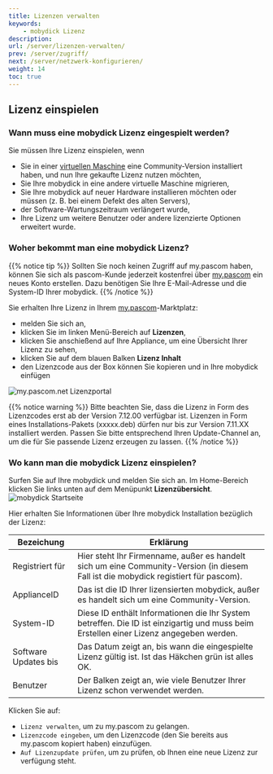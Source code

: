 ```yaml
---
title: Lizenzen verwalten
keywords:
    - mobydick Lizenz
description:
url: /server/lizenzen-verwalten/
prev: /server/zugriff/
next: /server/netzwerk-konfigurieren/
weight: 14
toc: true
---
```



## Lizenz einspielen ##

### Wann muss eine mobydick Lizenz eingespielt werden?
Sie müssen Ihre Lizenz einspielen, wenn

* Sie in einer [virtuellen Maschine](https://www.pascom.net/de/mobydick-virtuell/) eine Community-Version installiert haben, und nun Ihre gekaufte Lizenz nutzen möchten,
* Sie Ihre mobydick in eine andere virtuelle Maschine migrieren,
* Sie Ihre mobydick auf neuer Hardware installieren möchten oder müssen (z. B. bei einem Defekt des alten Servers),
* der Software-Wartungszeitraum verlängert wurde,
* Ihre Lizenz um weitere Benutzer oder andere lizenzierte Optionen erweitert wurde.


### Woher bekommt man eine mobydick Lizenz?

{{% notice tip %}}
Sollten Sie noch keinen Zugriff auf my.pascom haben, können Sie sich als pascom-Kunde jederzeit kostenfrei über [my.pascom](https://my.pascom.net/#/buy/product) ein neues Konto erstellen. Dazu benötigen Sie Ihre E-Mail-Adresse und die System-ID Ihrer mobydick.
{{% /notice %}}

Sie erhalten Ihre Lizenz in Ihrem [my.pascom](https://my.pascom.net/)-Marktplatz:

* melden Sie sich an,
* klicken Sie im linken Menü-Bereich auf **Lizenzen**,
* klicken Sie anschießend auf Ihre Appliance, um eine Übersicht Ihrer Lizenz zu sehen,
* klicken Sie auf dem blauen Balken **Lizenz Inhalt**
* den Lizenzcode aus der Box können Sie kopieren und in Ihre mobydick einfügen

![my.pascom.net Lizenzportal](/license_overview_de.png?width=80%)

{{% notice warning %}}
Bitte beachten Sie, dass die Lizenz in Form des Lizenzcodes erst ab der Version 7.12.00 verfügbar ist. Lizenzen in Form eines Installations-Pakets (xxxxx.deb) dürfen nur bis zur Version 7.11.XX installiert werden.
Passen Sie bitte entsprechend Ihren Update-Channel an, um die für Sie passende Lizenz erzeugen zu lassen.
{{% /notice %}}

### Wo kann man die mobydick Lizenz einspielen?
Surfen Sie auf Ihre mobydick und melden Sie sich an. Im Home-Bereich klicken Sie links unten auf dem Menüpunkt **Lizenzübersicht**.
![mobydick Startseite](/license_mobydick_de.png?width=80%)

Hier erhalten Sie Informationen über Ihre mobydick Installation bezüglich der Lizenz:

|Bezeichung|Erklärung|
|---|---|
|Registriert für|Hier steht Ihr Firmenname, außer es handelt sich um eine Community-Version (in diesem Fall ist die mobydick registiert für pascom).|
|ApplianceID|Das ist die ID Ihrer lizensierten mobydick, außer es handelt sich um eine Community-Version.|
|System-ID|Diese ID enthält Informationen die Ihr System betreffen. Die ID ist einzigartig und muss beim Erstellen einer Lizenz angegeben werden.|
|Software Updates bis|Das Datum zeigt an, bis wann die eingespielte Lizenz gültig ist. Ist das Häkchen grün ist alles OK.|
|Benutzer|Der Balken zeigt an, wie viele Benutzer Ihrer Lizenz schon verwendet werden.|

Klicken Sie auf:

* `Lizenz verwalten`, um zu my.pascom zu gelangen.
* `Lizenzcode eingeben`, um den Lizenzcode (den Sie bereits aus my.pascom kopiert haben) einzufügen.
* `Auf Lizenzupdate prüfen`, um zu prüfen, ob Ihnen eine neue Lizenz zur verfügung steht.
